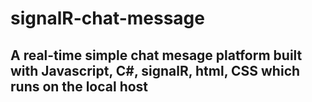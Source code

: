 # signalR-chat-message
## A real-time simple chat mesage platform built with Javascript, C#, signalR, html, CSS which runs on the local host
